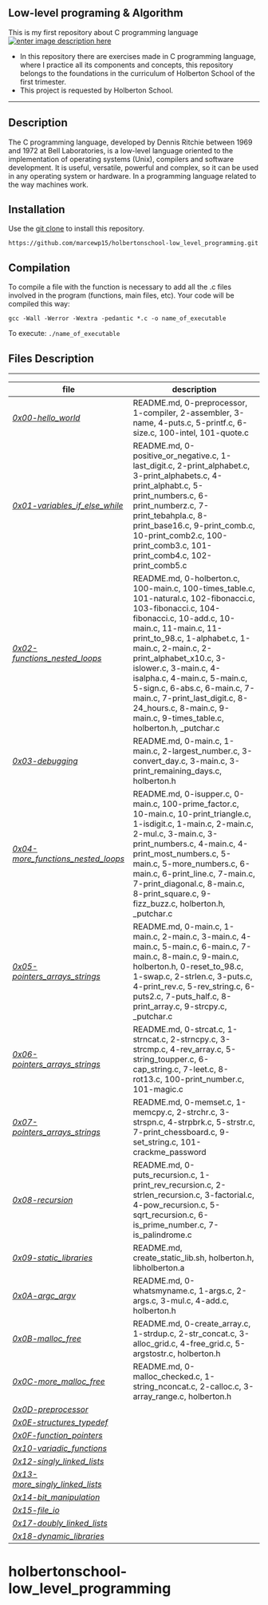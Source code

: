 ## Low-level programing & Algorithm

This is my first repository about C programming language
[
![enter image description here](https://lh3.googleusercontent.com/VTMD5S_qt7TvEmdg_C2IkEMDdVmKlBSLRKfE7qozsM0nvPdIpn58CGEaKaAbbWQIAVOFgbJNl5k "readme")](https://github.com/marcewp15/holbertonschool-low_level_programming#)

- In this repository there are exercises made in C programming language, where I practice all its components and concepts, this repository belongs to the foundations in the  curriculum of Holberton School of the first trimester.
- This project is requested by Holberton School.

--------------------------------------------
## Description
The C programming language, developed by Dennis Ritchie between 1969 and 1972 at Bell Laboratories, is a low-level language oriented to the implementation of operating systems (Unix), compilers and software development. It is useful, versatile, powerful and complex, so it can be used in any operating system or hardware.
In a programming language related to the way machines work.

## Installation

Use the  [git clone](https://github.com/marcewp15/holbertonschool-low_level_programming)  to install this repository.

```
https://github.com/marcewp15/holbertonschool-low_level_programming.git
```

## **Compilation**

To compile a file with the function is necessary to add all the .c files involved in the program (functions, main files, etc). Your code will be compiled this way:

```
gcc -Wall -Werror -Wextra -pedantic *.c -o name_of_executable

```

To execute:  `./name_of_executable`



## Files Description
--------------------------------------
|file|description|
|--|--|
|*[0x00-hello_world](https://github.com/marcewp15/holbertonschool-low_level_programming/tree/master/0x00-hello_world "0x00-hello_world")*|README.md, 0-preprocessor, 1-compiler, 2-assembler, 3-name, 4-puts.c, 5-printf.c, 6-size.c, 100-intel, 101-quote.c|
|*[0x01-variables_if_else_while](https://github.com/marcewp15/holbertonschool-low_level_programming/tree/master/0x01-variables_if_else_while "0x01-variables_if_else_while")*|README.md, 0-positive_or_negative.c, 1-last_digit.c, 2-print_alphabet.c, 3-print_alphabets.c, 4-print_alphabt.c, 5-print_numbers.c, 6-print_numberz.c, 7-print_tebahpla.c, 8-print_base16.c, 9-print_comb.c, 10-print_comb2.c, 100-print_comb3.c, 101-print_comb4.c, 102-print_comb5.c|
|*[0x02-functions_nested_loops](https://github.com/marcewp15/holbertonschool-low_level_programming/tree/master/0x02-functions_nested_loops "0x02-functions_nested_loops")*|README.md, 0-holberton.c, 100-main.c, 100-times_table.c, 101-natural.c, 102-fibonacci.c, 103-fibonacci.c, 104-fibonacci.c, 10-add.c, 10-main.c, 11-main.c, 11-print_to_98.c, 1-alphabet.c, 1-main.c, 2-main.c, 2-print_alphabet_x10.c, 3-islower.c, 3-main.c, 4-isalpha.c, 4-main.c, 5-main.c, 5-sign.c, 6-abs.c, 6-main.c, 7-main.c, 7-print_last_digit.c, 8-24_hours.c, 8-main.c, 9-main.c, 9-times_table.c, holberton.h, _putchar.c|
|*[0x03-debugging](https://github.com/marcewp15/holbertonschool-low_level_programming/tree/master/0x03-debugging "0x03-debugging")*|README.md, 0-main.c, 1-main.c, 2-largest_number.c, 3-convert_day.c, 3-main.c, 3-print_remaining_days.c, holberton.h|
|*[0x04-more_functions_nested_loops](https://github.com/marcewp15/holbertonschool-low_level_programming/tree/master/0x04-more_functions_nested_loops "0x04-more_functions_nested_loops")*|README.md, 0-isupper.c, 0-main.c, 100-prime_factor.c, 10-main.c, 10-print_triangle.c, 1-isdigit.c, 1-main.c, 2-main.c, 2-mul.c, 3-main.c, 3-print_numbers.c, 4-main.c, 4-print_most_numbers.c, 5-main.c, 5-more_numbers.c, 6-main.c, 6-print_line.c, 7-main.c, 7-print_diagonal.c, 8-main.c, 8-print_square.c, 9-fizz_buzz.c, holberton.h, _putchar.c|
|*[0x05-pointers_arrays_strings](https://github.com/marcewp15/holbertonschool-low_level_programming/tree/master/0x05-pointers_arrays_strings "0x05-pointers_arrays_strings")*|README.md, 0-main.c, 1-main.c, 2-main.c, 3-main.c, 4-main.c, 5-main.c, 6-main.c, 7-main.c, 8-main.c, 9-main.c, holberton.h, 0-reset_to_98.c, 1-swap.c, 2-strlen.c, 3-puts.c, 4-print_rev.c, 5-rev_string.c, 6-puts2.c, 7-puts_half.c, 8-print_array.c, 9-strcpy.c, _putchar.c|
|*[0x06-pointers_arrays_strings](https://github.com/marcewp15/holbertonschool-low_level_programming/tree/master/0x06-pointers_arrays_strings "0x06-pointers_arrays_strings")*|README.md, 0-strcat.c, 1-strncat.c, 2-strncpy.c, 3-strcmp.c, 4-rev_array.c, 5-string_toupper.c, 6-cap_string.c, 7-leet.c, 8-rot13.c, 100-print_number.c, 101-magic.c|
|*[0x07-pointers_arrays_strings](https://github.com/marcewp15/holbertonschool-low_level_programming/tree/master/0x07-pointers_arrays_strings "0x07-pointers_arrays_strings")*|README.md, 0-memset.c, 1-memcpy.c, 2-strchr.c, 3-strspn.c, 4-strpbrk.c, 5-strstr.c, 7-print_chessboard.c, 9-set_string.c, 101-crackme_password
|*[0x08-recursion](https://github.com/marcewp15/holbertonschool-low_level_programming/tree/master/0x08-recursion "0x08-recursion")*|README.md, 0-puts_recursion.c, 1-print_rev_recursion.c, 2-strlen_recursion.c, 3-factorial.c, 4-pow_recursion.c, 5-sqrt_recursion.c, 6-is_prime_number.c, 7-is_palindrome.c|
|*[0x09-static_libraries](https://github.com/marcewp15/holbertonschool-low_level_programming/tree/master/0x09-static_libraries "0x09-static_libraries")*|README.md, create_static_lib.sh, holberton.h, libholberton.a|
|*[0x0A-argc_argv](https://github.com/marcewp15/holbertonschool-low_level_programming/tree/master/0x0A-argc_argv "0x0A-argc_argv")*|README.md, 0-whatsmyname.c, 1-args.c, 2-args.c, 3-mul.c, 4-add.c, holberton.h|
|*[0x0B-malloc_free](https://github.com/marcewp15/holbertonschool-low_level_programming/tree/master/0x0B-malloc_free "0x0B-malloc_free")*|README.md, 0-create_array.c, 1-strdup.c, 2-str_concat.c, 3-alloc_grid.c, 4-free_grid.c, 5-argstostr.c, holberton.h|
|*[0x0C-more_malloc_free](https://github.com/marcewp15/holbertonschool-low_level_programming/tree/master/0x0C-more_malloc_free "0x0C-more_malloc_free")*|README.md, 0-malloc_checked.c, 1-string_nconcat.c, 2-calloc.c, 3-array_range.c, holberton.h|
|*[0x0D-preprocessor](https://github.com/marcewp15/holbertonschool-low_level_programming/tree/master/0x0D-preprocessor "0x0D-preprocessor")*||
|*[0x0E-structures_typedef](https://github.com/marcewp15/holbertonschool-low_level_programming/tree/master/0x0E-structures_typedef "0x0E-structures_typedef")*||
|*[0x0F-function_pointers](https://github.com/marcewp15/holbertonschool-low_level_programming/tree/master/0x0F-function_pointers "0x0F-function_pointers")*||
|*[0x10-variadic_functions](https://github.com/marcewp15/holbertonschool-low_level_programming/tree/master/0x10-variadic_functions "0x10-variadic_functions")*||
|*[0x12-singly_linked_lists](https://github.com/marcewp15/holbertonschool-low_level_programming/tree/master/0x12-singly_linked_lists "0x12-singly_linked_lists")*||
|*[0x13-more_singly_linked_lists](https://github.com/marcewp15/holbertonschool-low_level_programming/tree/master/0x13-more_singly_linked_lists "0x13-more_singly_linked_lists")*||
|*[0x14-bit_manipulation](https://github.com/marcewp15/holbertonschool-low_level_programming/tree/master/0x14-bit_manipulation "0x14-bit_manipulation")*||
|*[0x15-file_io](https://github.com/marcewp15/holbertonschool-low_level_programming/tree/master/0x15-file_io "0x15-file_io")*||
|*[0x17-doubly_linked_lists](https://github.com/marcewp15/holbertonschool-low_level_programming/tree/master/0x17-doubly_linked_lists "0x17-doubly_linked_lists")*||
|*[0x18-dynamic_libraries](https://github.com/marcewp15/holbertonschool-low_level_programming/tree/master/0x18-dynamic_libraries "0x18-dynamic_libraries")*||


# holbertonschool-low_level_programming
